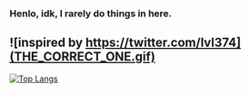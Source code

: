 ### Henlo, idk, I rarely do things in here.

![inspired by https://twitter.com/lvl374](THE_CORRECT_ONE.gif)
---
[![Top Langs](https://github-readme-stats.vercel.app/api/top-langs/?username=Zly-u&layout=compact&theme=dracula)](https://github.com/anuraghazra/github-readme-stats)
